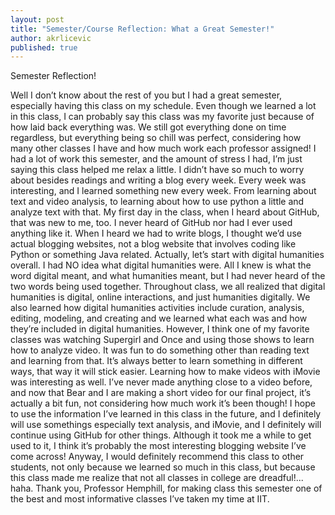 ```yaml
---
layout: post
title: "Semester/Course Reflection: What a Great Semester!"
author: akrlicevic
published: true
---
```


Semester Reflection!

Well I don’t know about the rest of you but I had a great semester, especially having this class on my schedule. Even though we learned a lot in this class, I can probably say this class was my favorite just because of how laid back everything was. We still got everything done on time regardless, but everything being so chill was perfect, considering how many other classes I have and how much work each professor assigned! I had a lot of work this semester, and the amount of stress I had, I’m just saying this class helped me relax a little. I didn’t have so much to worry about besides readings and writing a blog every week. 
Every week was interesting, and I learned something new every week. From learning about text and video analysis, to learning about how to use python a little and analyze text with that. My first day in the class, when I heard about GitHub, that was new to me, too. I never heard of GitHub nor had I ever used anything like it. When I heard we had to write blogs, I thought we’d use actual blogging websites, not a blog website that involves coding like Python or something Java related. Actually, let’s start with digital humanities overall. I had NO idea what digital humanities were. All I knew is what the word digital meant, and what humanities meant, but I had never heard of the two words being used together. Throughout class, we all realized that digital humanities is digital, online interactions, and just humanities digitally. We also learned how digital humanities activities include curation, analysis, editing, modeling, and creating and we learned what each was and how they’re included in digital humanities. 
However, I think one of my favorite classes was watching Supergirl and Once and using those shows to learn how to analyze video. It was fun to do something other than reading text and learning from that. It’s always better to learn something in different ways, that way it will stick easier. Learning how to make videos with iMovie was interesting as well. I’ve never made anything close to a video before, and now that Bear and I are making a short video for our final project, it’s actually a bit fun, not considering how much work it’s been though! I hope to use the information I’ve learned in this class in the future, and I definitely will use somethings especially text analysis, and iMovie, and I definitely will continue using GitHub for other things. Although it took me a while to get used to it, I think it’s probably the most interesting blogging website I’ve come across! Anyway, I would definitely recommend this class to other students, not only because we learned so much in this class, but because this class made me realize that not all classes in college are dreadful!... haha. Thank you, Professor Hemphill, for making class this semester one of the best and most informative classes I’ve taken my time at IIT. 
